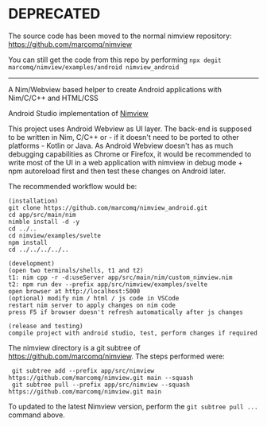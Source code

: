 # DEPRECATED 

The source code has been moved to the normal nimview repository: https://github.com/marcomq/nimview

You can still get the code from this repo by performing
`npx degit marcomq/nimview/examples/android nimview_android`

--------------



A Nim/Webview based helper to create Android applications with Nim/C/C++ and HTML/CSS

Android Studio implementation of [Nimview](https://github.com/marcomq/nimview)

This project uses Android Webview as UI layer. The back-end is supposed to be written in Nim, C/C++
or - if it doesn't need to be ported to other platforms - Kotlin or Java.
As Android Webview doesn't has as much debugging capabilities as Chrome or Firefox, it would be recommended to write most of the UI in a web application 
with nimview in debug mode + npm autoreload first and then test these changes on Android later.

The recommended workflow would be:
```
(installation)
git clone https://github.com/marcomq/nimview_android.git
cd app/src/main/nim
nimble install -d -y
cd ../..
cd nimview/examples/svelte
npm install 
cd ../../../../..

(development)
(open two terminals/shells, t1 and t2)
t1: nim cpp -r -d:useServer app/src/main/nim/custom_nimview.nim
t2: npm run dev --prefix app/src/nimview/examples/svelte
open browser at http://localhost:5000
(optional) modify nim / html / js code in VSCode
restart nim server to apply changes on nim code
press F5 if browser doesn't refresh automatically after js changes

(release and testing)
compile project with android studio, test, perform changes if required

```

The nimview directory is a git subtree of https://github.com/marcomq/nimview. The steps performed were:
```
 git subtree add --prefix app/src/nimview https://github.com/marcomq/nimview.git main --squash
 git subtree pull --prefix app/src/nimview --squash  https://github.com/marcomq/nimview.git main
```
To updated to the latest Nimview version, perform the `git subtree pull ...` command above.
